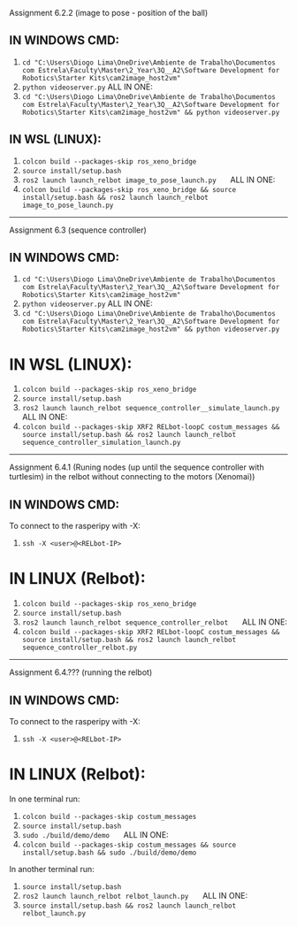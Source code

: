 Assignment 6.2.2 (image to pose - position of the ball)

## IN WINDOWS CMD:

1. `cd "C:\Users\Diogo Lima\OneDrive\Ambiente de Trabalho\Documentos com Estrela\Faculty\Master\2_Year\3Q__A2\Software Development for Robotics\Starter Kits\cam2image_host2vm"     `
2. `python videoserver.py`
ALL IN ONE:
1. `cd "C:\Users\Diogo Lima\OneDrive\Ambiente de Trabalho\Documentos com Estrela\Faculty\Master\2_Year\3Q__A2\Software Development for Robotics\Starter Kits\cam2image_host2vm" && python videoserver.py    `

## IN WSL (LINUX):
1. `colcon build --packages-skip ros_xeno_bridge   `
2. `source install/setup.bash  `
3. `ros2 launch launch_relbot image_to_pose_launch.py   `
ALL IN ONE:
1. `colcon build --packages-skip ros_xeno_bridge && source install/setup.bash && ros2 launch launch_relbot image_to_pose_launch.py   `
----------------------------------------------------------------------------------------------------------------------------------------

Assignment 6.3 (sequence controller)

## IN WINDOWS CMD:

1. `cd "C:\Users\Diogo Lima\OneDrive\Ambiente de Trabalho\Documentos com Estrela\Faculty\Master\2_Year\3Q__A2\Software Development for Robotics\Starter Kits\cam2image_host2vm"     `
2. `python videoserver.py`
ALL IN ONE:
1. `cd "C:\Users\Diogo Lima\OneDrive\Ambiente de Trabalho\Documentos com Estrela\Faculty\Master\2_Year\3Q__A2\Software Development for Robotics\Starter Kits\cam2image_host2vm" && python videoserver.py    `

# IN WSL (LINUX):
1. `colcon build --packages-skip ros_xeno_bridge   `
2. `source install/setup.bash  `
3. `ros2 launch launch_relbot sequence_controller__simulate_launch.py   `
ALL IN ONE:
1. `colcon build --packages-skip XRF2 RELbot-loopC costum_messages && source install/setup.bash && ros2 launch launch_relbot sequence_controller_simulation_launch.py              `
----------------------------------------------------------------------------------------------------------------------------------------

Assignment 6.4.1 (Runing nodes (up until the sequence controller with turtlesim) in the relbot without connecting to the motors (Xenomai))

## IN WINDOWS CMD:

To connect to the rasperipy with -X:
1. ` ssh -X <user>@<RELbot-IP>   `

# IN LINUX (Relbot):

1. `colcon build --packages-skip ros_xeno_bridge   `
2. `source install/setup.bash  `
3. `ros2 launch launch_relbot sequence_controller_relbot   `
ALL IN ONE:
1. `colcon build --packages-skip XRF2 RELbot-loopC costum_messages && source install/setup.bash && ros2 launch launch_relbot sequence_controller_relbot.py    `
----------------------------------------------------------------------------------------------------------------------------------------

Assignment 6.4.??? (running the relbot)

## IN WINDOWS CMD:

To connect to the rasperipy with -X:
1. ` ssh -X <user>@<RELbot-IP>   `

# IN LINUX (Relbot):

In one terminal run:
1. `colcon build --packages-skip costum_messages   `
2. `source install/setup.bash   `
3. `sudo ./build/demo/demo   `
ALL IN ONE:
1. `colcon build --packages-skip costum_messages && source install/setup.bash && sudo ./build/demo/demo`

In another terminal run:
1. `source install/setup.bash   `
2. `ros2 launch launch_relbot relbot_launch.py   `
ALL IN ONE:
1. `source install/setup.bash && ros2 launch launch_relbot relbot_launch.py `
